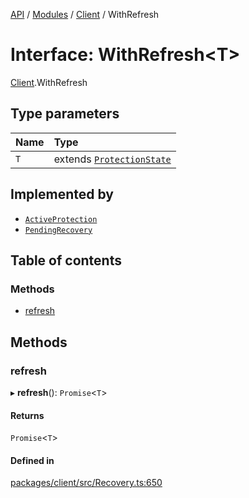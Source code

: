 [API](../API.md) / [Modules](../modules.md) / [Client](../modules/Client.md) / WithRefresh

# Interface: WithRefresh<T\>

[Client](../modules/Client.md).WithRefresh

## Type parameters

| Name | Type |
| :------ | :------ |
| `T` | extends [`ProtectionState`](../modules/Client.md#protectionstate) |

## Implemented by

- [`ActiveProtection`](../classes/Client.ActiveProtection.md)
- [`PendingRecovery`](../classes/Client.PendingRecovery.md)

## Table of contents

### Methods

- [refresh](Client.WithRefresh.md#refresh)

## Methods

### refresh

▸ **refresh**(): `Promise`<`T`\>

#### Returns

`Promise`<`T`\>

#### Defined in

[packages/client/src/Recovery.ts:650](https://github.com/logion-network/logion-api/blob/main/packages/client/src/Recovery.ts#L650)
